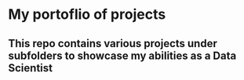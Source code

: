 # My portoflio of projects

## This repo contains various projects under subfolders to showcase my abilities as a Data Scientist
